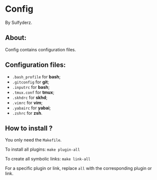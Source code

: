 # Config
By Sulfyderz.

## About:
Config contains configuration files.

## Configuration files:
- `.bash_profile` for **bash**;
- `.gitconfig` for **git**;
- `.inputrc` for **bash**;
- `.tmux.conf` for **tmux**;
- `.skhdrc` for **skhd**;
- `.vimrc` for **vim**;
- `.yabairc` for **yabai**;
- `.zshrc` for **zsh**.

## How to install ?
You only need the `Makefile`.

To install all plugins:
`make plugin-all`

To create all symbolic links:
`make link-all`

For a specific plugin or link, replace `all` with the corresponding plugin or link.
